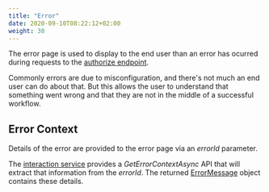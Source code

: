 ```yaml
---
title: "Error"
date: 2020-09-10T08:22:12+02:00
weight: 30
---
```


The error page is used to display to the end user than an error has ocurred during requests to the [authorize endpoint](/identityserver/v5/reference/endpoints/authorize).

Commonly errors are due to misconfiguration, and there's not much an end user can do about that.
But this allows the user to understand that something went wrong and that they are not in the middle of a successful workflow.

## Error Context

Details of the error are provided to the error page via an *errorId* parameter.

The [interaction service](/identityserver/v5/reference/services/interaction_service#iidentityserverinteractionservice-apis) provides a *GetErrorContextAsync* API that will extract that information from the *errorId*.
The returned [ErrorMessage](/identityserver/v5/reference/services/interaction_service#errormessage) object contains these details.


